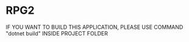 # RPG2
IF YOU WANT TO BUILD THIS APPLICATION, PLEASE USE COMMAND "dotnet build" INSIDE PROJECT FOLDER
